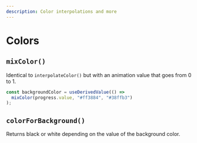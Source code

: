 ```yaml
---
description: Color interpolations and more
---
```


# Colors

## `mixColor()`

Identical to `interpolateColor()` but with an animation value that goes from 0 to 1.

```typescript
const backgroundColor = useDerivedValue(() =>  
  mixColor(progress.value, "#ff3884", "#38ffb3")
);
```

## `colorForBackground()`

Returns black or white depending on the value of the background color.
